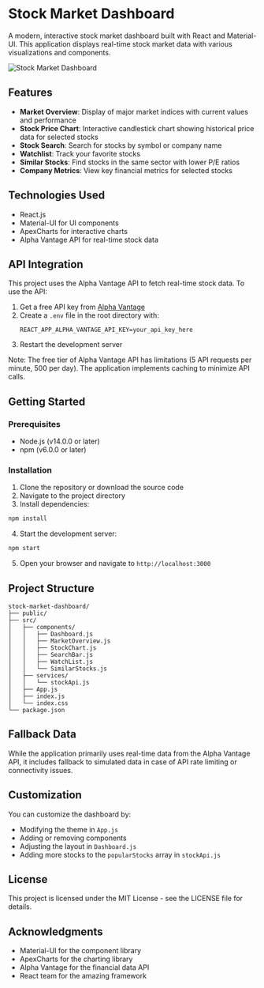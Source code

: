 # Stock Market Dashboard

A modern, interactive stock market dashboard built with React and Material-UI. This application displays real-time stock market data with various visualizations and components.

![Stock Market Dashboard](https://via.placeholder.com/800x400?text=Stock+Market+Dashboard)

## Features

- **Market Overview**: Display of major market indices with current values and performance
- **Stock Price Chart**: Interactive candlestick chart showing historical price data for selected stocks
- **Stock Search**: Search for stocks by symbol or company name
- **Watchlist**: Track your favorite stocks
- **Similar Stocks**: Find stocks in the same sector with lower P/E ratios
- **Company Metrics**: View key financial metrics for selected stocks

## Technologies Used

- React.js
- Material-UI for UI components
- ApexCharts for interactive charts
- Alpha Vantage API for real-time stock data

## API Integration

This project uses the Alpha Vantage API to fetch real-time stock data. To use the API:

1. Get a free API key from [Alpha Vantage](https://www.alphavantage.co/support/#api-key)
2. Create a `.env` file in the root directory with:
   ```
   REACT_APP_ALPHA_VANTAGE_API_KEY=your_api_key_here
   ```
3. Restart the development server

Note: The free tier of Alpha Vantage API has limitations (5 API requests per minute, 500 per day). The application implements caching to minimize API calls.

## Getting Started

### Prerequisites

- Node.js (v14.0.0 or later)
- npm (v6.0.0 or later)

### Installation

1. Clone the repository or download the source code
2. Navigate to the project directory
3. Install dependencies:

```bash
npm install
```

4. Start the development server:

```bash
npm start
```

5. Open your browser and navigate to `http://localhost:3000`

## Project Structure

```
stock-market-dashboard/
├── public/
├── src/
│   ├── components/
│   │   ├── Dashboard.js
│   │   ├── MarketOverview.js
│   │   ├── StockChart.js
│   │   ├── SearchBar.js
│   │   ├── WatchList.js
│   │   └── SimilarStocks.js
│   ├── services/
│   │   └── stockApi.js
│   ├── App.js
│   ├── index.js
│   └── index.css
└── package.json
```

## Fallback Data

While the application primarily uses real-time data from the Alpha Vantage API, it includes fallback to simulated data in case of API rate limiting or connectivity issues.

## Customization

You can customize the dashboard by:

- Modifying the theme in `App.js`
- Adding or removing components
- Adjusting the layout in `Dashboard.js`
- Adding more stocks to the `popularStocks` array in `stockApi.js`

## License

This project is licensed under the MIT License - see the LICENSE file for details.

## Acknowledgments

- Material-UI for the component library
- ApexCharts for the charting library
- Alpha Vantage for the financial data API
- React team for the amazing framework
